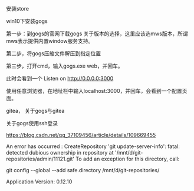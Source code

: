 

安装store

win10下安装gogs

第一步：到gogs的官网下载gogs
关于版本的选择，这里应该选mws版本，所谓mws表示提供内置window服务支持。

第二步，将gogs压缩文件解压到指定位置

第三步，打开cmd，输入gogs.exe web，并回车。

此时会看到一个
Listen on http://0.0.0.0:3000

使用任意浏览器，在地址栏中输入localhost:3000，并回车，会看到一个配置页面。




gitea，
关于gogs与gitea


关于gogs使用ssh登录


https://blog.csdn.net/qq_37109456/article/details/109669455



An error has occurred : CreateRepository 'git update-server-info': fatal: detected dubious ownership in repository at '/mnt/d/git-repositories/admin/11121.git' To add an exception for this directory, call: 

git config --global --add safe.directory /mnt/d/git-repositories/

Application Version: 0.12.10